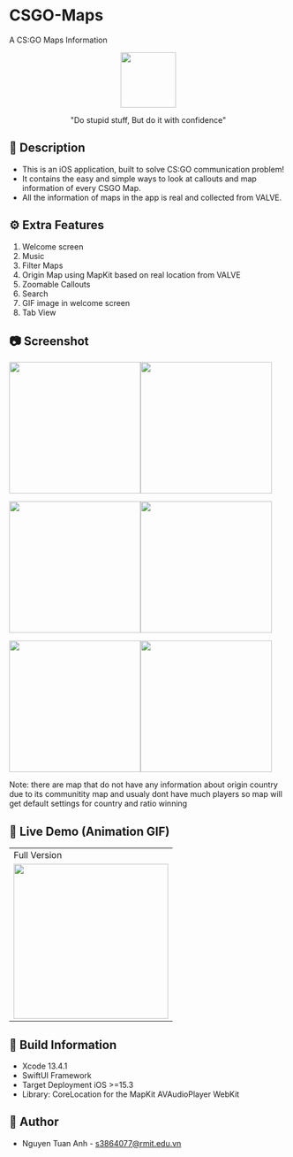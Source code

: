 # CSGO-Maps
A CS:GO Maps Information

<p align="center">

  <img width="100" src="https://user-images.githubusercontent.com/67695658/182520610-cef068eb-08d7-4f41-9b70-001a5ef8ee7d.jpeg">

</p>

<p align="center">"Do stupid stuff,
                    But do it with confidence"</p>

                    
## 📖 Description

- This is an iOS application, built to solve CS:GO communication problem!
- It contains the easy and simple ways to look at callouts and map information of every CSGO Map.
- All the information of maps in the app is real and collected from VALVE. 

## ⚙️ Extra Features 
 1. Welcome screen 
 2. Music 
 3. Filter Maps
 4. Origin Map using MapKit based on real location from VALVE
 5. Zoomable Callouts 
 6. Search
 7. GIF image in welcome screen
 8. Tab View
 
 ## 📷 Screenshot
<img src="https://user-images.githubusercontent.com/67695658/182521502-094600d8-2314-49f5-81c2-2ef5433ae4ca.png" width="238" ><img src="https://user-images.githubusercontent.com/67695658/182521202-f7e34735-5cf1-46df-b7d1-16a0a6a60824.png" width="238" >

<img src="https://user-images.githubusercontent.com/67695658/182521205-67321d75-4599-4ede-80d8-73b61db57835.png" width="238" ><img src="https://user-images.githubusercontent.com/67695658/182521211-2024acc9-62ee-406f-a576-f0195da59f3c.png" width="238" >

<img src="https://user-images.githubusercontent.com/67695658/182521216-8860bd02-1988-4a09-8fb8-0a7979cc5ff2.png" width="238" ><img src="https://user-images.githubusercontent.com/67695658/182521219-877ca2e3-7a33-4f78-9d76-a0f27d072b26.png" width="238" >

Note: there are map that do not have any information about origin country due to its communitity map and usualy dont have much players so map will get default settings for country and ratio winning

## 🔮 Live Demo (Animation GIF)

<table>
  <tr>
    <td>Full Version</td>
  </tr>
  <tr>
    <td><img src="https://github.com/tuananh131001/CSGO-Maps/blob/main/assignment%201/csgogif.gif" width="280"></td>
   </tr>

 </table>

## 🔧 Build Information
- Xcode 13.4.1
- SwiftUI Framework
- Target Deployment iOS >=15.3
- Library: CoreLocation for the MapKit
           AVAudioPlayer
           WebKit

## 👑 Author
- Nguyen Tuan Anh - s3864077@rmit.edu.vn
